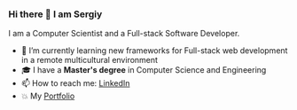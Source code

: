 ### Hi there 👋 I am Sergiy
I am a Computer Scientist and a Full-stack Software Developer.

- 🌱 I’m currently learning new frameworks for Full-stack web development in a remote multicultural environment
- 🎓 I have a **Master's degree** in Computer Science and Engineering
- 📫 How to reach me: [LinkedIn](https://www.linkedin.com/in/sergiy-shkolnik-7801a53/)
- 💥 My [Portfolio](https://sergskol.github.io/Portfolio/)
